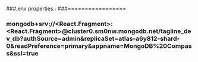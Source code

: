 
###.env properties :
###=================
### mongodb+srv://<React.Fragment>:<React.Fragment>@cluster0.sm0nw.mongodb.net/tagline_dev_db?authSource=admin&replicaSet=atlas-a6y812-shard-0&readPreference=primary&appname=MongoDB%20Compass&ssl=true

